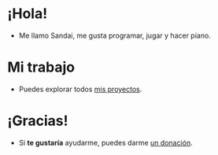 # ¡Hola!
- Me llamo Sandai, me gusta programar, jugar y hacer piano.

# Mi trabajo
- Puedes explorar todos [mis proyectos](https://github.com/MettaliK).

# ¡Gracias!
- Si **te gustaría** ayudarme, puedes darme [un donación](./Pages/thankyou/es).
